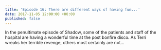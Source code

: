 ```yaml
---
title: 'Episode 16: There are different ways of having fun...'
date: 2017-11-05 12:00:00 +00:00
published: false
---
```


In the penultimate episode of Shadow, some of the patients and staff of the hospital are having a wonderful time at the post bonfire disco. As Terri wreaks her terrible revenge, others most certainly are not…